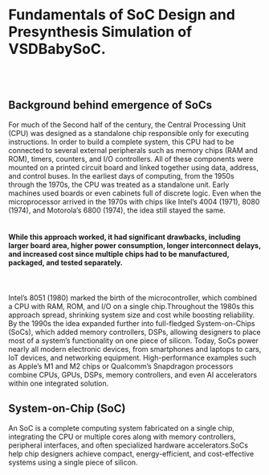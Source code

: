 # Fundamentals of SoC Design and Presynthesis Simulation of VSDBabySoC. #
<br></br>
## Background behind emergence of SoCs ##

For much of the Second half of the century, the Central Processing Unit (CPU) was designed as a standalone chip responsible only for executing instructions. In order to build a 
complete system, this CPU had to be connected to several external peripherals such as memory chips (RAM and ROM), timers, counters, and I/O controllers. All of these components were 
mounted on a printed circuit board and linked together using data, address, and control buses. 
In the earliest days of computing, from the 1950s through the 1970s, the CPU was treated as a standalone unit. Early machines used boards or even cabinets full of discrete logic. Even 
when the microprocessor arrived in the 1970s with chips like Intel’s 4004 (1971), 8080 (1974), and Motorola’s 6800 (1974), the idea still stayed the same.
<br></br>
<h4> While this approach worked, it had significant drawbacks, including larger board area, higher power consumption, longer interconnect delays, and increased cost since multiple chips had to be manufactured, packaged, and tested separately.</h4>
<br></br>
Intel’s 8051 (1980) marked the birth of the microcontroller, which combined a CPU with RAM, ROM, and I/O on a single chip.Throughout the 1980s this approach spread, shrinking system 
size and cost while boosting reliability. By the 1990s the idea expanded further into full-fledged System-on-Chips (SoCs), which added memory controllers, DSPs, allowing designers to 
place most of a system’s functionality on one piece of silicon.
Today, SoCs power nearly all modern electronic devices, from smartphones and laptops to cars, IoT devices, and networking equipment. High-performance examples such as Apple’s M1 and M2 
chips or Qualcomm’s Snapdragon processors combine CPUs, GPUs, DSPs, memory controllers, and even AI accelerators within one integrated solution.

## System-on-Chip (SoC) ##

An SoC is a complete computing system fabricated on a single chip, integrating the CPU or multiple cores along with memory controllers, peripheral interfaces, and often specialized 
hardware accelerators.SoCs help chip designers achieve compact, energy-efficient, and cost-effective systems using a single piece of silicon.
